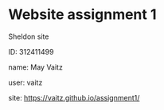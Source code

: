 # Website assignment 1
Sheldon site

ID: 312411499

name: May Vaitz

user: vaitz

site: https://vaitz.github.io/assignment1/

